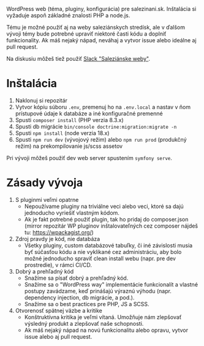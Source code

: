 WordPress web (téma, pluginy, konfigurácia) pre salezinani.sk. Inštalácia si vyžaduje aspoň základné znalosti PHP a node.js.

Tému je možné použiť aj na weby saleziánskych stredísk, ale v ďalšom vývoji témy bude potrebné upraviť niektoré časti kódu a doplniť funkcionality. Ak máš nejaký nápad, neváhaj a vytvor issue alebo ideálne aj pull request.

Na diskusiu môžeš tiež použiť [Slack "Saleziánske weby"](https://join.slack.com/t/salezinskeweby/shared_invite/zt-2zchfis87-NAwgdEIt2bzmsTAw2hyeDg).

# Inštalácia

1. Naklonuj si repozitár
2. Vytvor kópiu súboru `.env`, premenuj ho na `.env.local` a nastav v ňom prístupové údaje k databáze a iné konfiguračné premenné
3. Spusti `composer install` (PHP verzia 8.3.x)
4. Spusti db migrácie `bin/console doctrine:migration:migrate -n`
5. Spusti `npm install` (node verzia 18.x)
6. Spusti `npm run dev` (vývojový režim) alebo `npm run prod` (produkčný režim) na prekompilovanie js/scss assetov

Pri vývoji môžeš použiť dev web server spustením `symfony serve`.

# Zásady vývoja

1. S pluginmi veľmi opatrne
   - Nepoužívame pluginy na triviálne veci alebo veci, ktoré sa dajú jednoducho vyriešiť vlastným kódom.
   - Ak je fakt potrebné použiť plugin, tak ho pridaj do composer.json (mirror repozitár WP pluginov inštalovateľných cez composer nájdeš tu: https://wpackagist.org/)
2. Zdroj pravdy je kód, nie databáza
   - Všetky pluginy, custom databázové tabuľky, či iné závislosti musia byť súčasťou kódu a nie vyklikané cez administráciu, aby bolo možné jednoducho spraviť clean install webu (napr. pre dev prostredie), v rámci CI/CD.
3. Dobrý a prehľadný kód
   - Snažíme sa písať dobrý a prehľadný kód.
   - Snažíme sa o "WordPress way" implementácie funkcionalít a vlastné postupy zavádzame, keď prinášajú výraznú výhodu (napr. dependency injection, db migrácie, a pod.).
   - Snažíme sa o best practices pre PHP, JS a SCSS.
4. Otvorenosť spätnej väzbe a kritike
   - Konštruktívna kritika je veľmi vítaná. Umožňuje nám zlepšovať výsledný produkt a zlepšovať naše schopnosti.
   - Ak máš nejaký nápad na novú funkcionalitu alebo opravu, vytvor issue alebo aj pull request.
